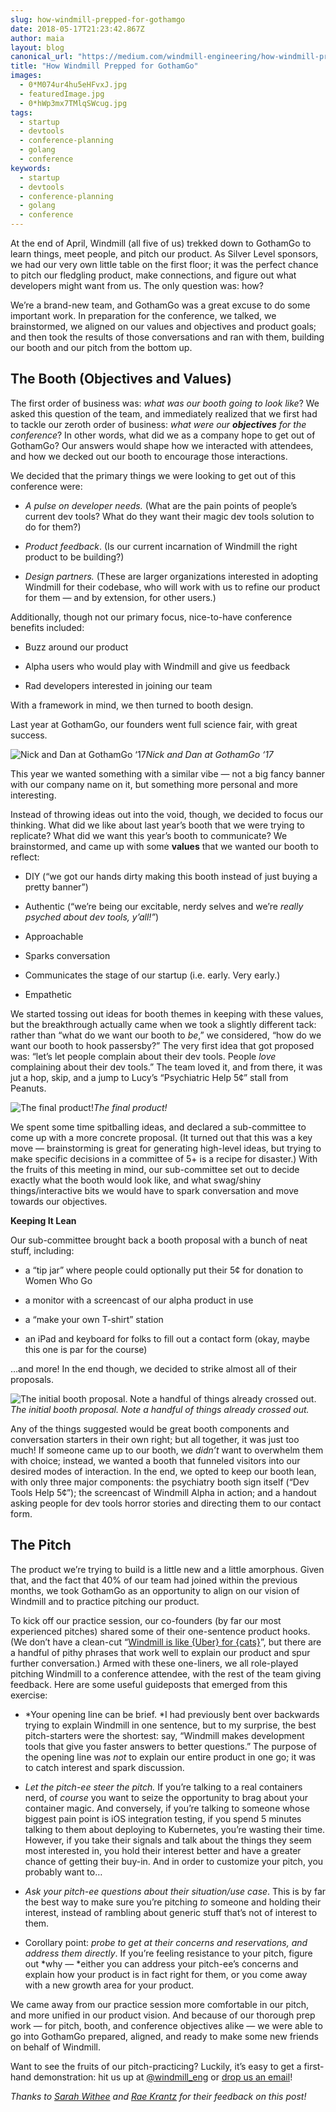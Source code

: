 ```yaml
---
slug: how-windmill-prepped-for-gothamgo
date: 2018-05-17T21:23:42.867Z
author: maia
layout: blog
canonical_url: "https://medium.com/windmill-engineering/how-windmill-prepped-for-gothamgo-3308020d70b"
title: "How Windmill Prepped for GothamGo"
images:
  - 0*M074ur4hu5eHFvxJ.jpg
  - featuredImage.jpg
  - 0*hWp3mx7TMlqSWcug.jpg
tags:
  - startup
  - devtools
  - conference-planning
  - golang
  - conference
keywords:
  - startup
  - devtools
  - conference-planning
  - golang
  - conference
---
```


At the end of April, Windmill (all five of us) trekked down to GothamGo to learn things, meet people, and pitch our product. As Silver Level sponsors, we had our very own little table on the first floor; it was the perfect chance to pitch our fledgling product, make connections, and figure out what developers might want from us. The only question was: how?

We’re a brand-new team, and GothamGo was a great excuse to do some important work. In preparation for the conference, we talked, we brainstormed, we aligned on our values and objectives and product goals; and then took the results of those conversations and ran with them, building our booth and our pitch from the bottom up.

## The Booth (Objectives and Values)

The first order of business was: *what was our booth going to look like*? We asked this question of the team, and immediately realized that we first had to tackle our zeroth order of business: *what were our **objectives** for the conference*? In other words, what did we as a company hope to get out of GothamGo? Our answers would shape how we interacted with attendees, and how we decked out our booth to encourage those interactions.

We decided that the primary things we were looking to get out of this conference were:

* *A pulse on developer needs.* (What are the pain points of people’s current dev tools? What do they want their magic dev tools solution to do for them?)

* *Product feedback*. (Is our current incarnation of Windmill the right product to be building?)

* *Design partners.* (These are larger organizations interested in adopting Windmill for their codebase, who will work with us to refine our product for them — and by extension, for other users.)

Additionally, though not our primary focus, nice-to-have conference benefits included:

* Buzz around our product

* Alpha users who would play with Windmill and give us feedback

* Rad developers interested in joining our team

With a framework in mind, we then turned to booth design.

Last year at GothamGo, our founders went full science fair, with great success.

![Nick and Dan at GothamGo ‘17](/assets/images/how-windmill-prepped-for-gothamgo/0*M074ur4hu5eHFvxJ.jpg)*Nick and Dan at GothamGo ‘17*

This year we wanted something with a similar vibe — not a big fancy banner with our company name on it, but something more personal and more interesting.

Instead of throwing ideas out into the void, though, we decided to focus our thinking. What did we like about last year’s booth that we were trying to replicate? What did we want this year’s booth to communicate? We brainstormed, and came up with some **values** that we wanted our booth to reflect:

* DIY (“we got our hands dirty making this booth instead of just buying a pretty banner”)

* Authentic (“we’re being our excitable, nerdy selves and we’re *really psyched about dev tools, y’all!”*)

* Approachable

* Sparks conversation

* Communicates the stage of our startup (i.e. early. Very early.)

* Empathetic

We started tossing out ideas for booth themes in keeping with these values, but the breakthrough actually came when we took a slightly different tack: rather than “what do we want our booth to *be*,” we considered, “how do we want our booth to hook passersby?” The very first idea that got proposed was: “let’s let people complain about their dev tools. People *love* complaining about their dev tools.” The team loved it, and from there, it was jut a hop, skip, and a jump to Lucy’s “Psychiatric Help 5¢” stall from Peanuts.

![The final product!](/assets/images/how-windmill-prepped-for-gothamgo/0_Yq9VvVfMsajAS2z8.jpg)*The final product!*

We spent some time spitballing ideas, and declared a sub-committee to come up with a more concrete proposal. (It turned out that this was a key move — brainstorming is great for generating high-level ideas, but trying to make specific decisions in a committee of 5+ is a recipe for disaster.) With the fruits of this meeting in mind, our sub-committee set out to decide exactly what the booth would look like, and what swag/shiny things/interactive bits we would have to spark conversation and move towards our objectives.

**Keeping It Lean**

Our sub-committee brought back a booth proposal with a bunch of neat stuff, including:

* a “tip jar” where people could optionally put their 5¢ for donation to Women Who Go

* a monitor with a screencast of our alpha product in use

* a “make your own T-shirt” station

* an iPad and keyboard for folks to fill out a contact form (okay, maybe this one is par for the course)

…and more! In the end though, we decided to strike almost all of their proposals.

![The initial booth proposal. Note a handful of things already crossed out.](/assets/images/how-windmill-prepped-for-gothamgo/0*hWp3mx7TMlqSWcug.jpg)*The initial booth proposal. Note a handful of things already crossed out.*

Any of the things suggested would be great booth components and conversation starters in their own right; but all together, it was just too much! If someone came up to our booth, we *didn’t* want to overwhelm them with choice; instead, we wanted a booth that funneled visitors into our desired modes of interaction. In the end, we opted to keep our booth lean, with only three major components: the psychiatry booth sign itself (“Dev Tools Help 5¢”); the screencast of Windmill Alpha in action; and a handout asking people for dev tools horror stories and directing them to our contact form.

## The Pitch

The product we’re trying to build is a little new and a little amorphous. Given that, and the fact that 40% of our team had joined within the previous months, we took GothamGo as an opportunity to align on our vision of Windmill and to practice pitching our product.

To kick off our practice session, our co-founders (by far our most experienced pitches) shared some of their one-sentence product hooks. (We don’t have a clean-cut “[Windmill is like {Uber} for {cats}](http://itsthisforthat.com/)”, but there are a handful of pithy phrases that work well to explain our product and spur further conversation.) Armed with these one-liners, we all role-played pitching Windmill to a conference attendee, with the rest of the team giving feedback. Here are some useful guideposts that emerged from this exercise:

* *Your opening line can be brief. *I had previously bent over backwards trying to explain Windmill in one sentence, but to my surprise, the best pitch-starters were the shortest: say, “Windmill makes development tools that give you faster answers to better questions.” The purpose of the opening line was *not* to explain our entire product in one go; it was to catch interest and spark discussion.

* *Let the pitch-ee steer the pitch.* If you’re talking to a real containers nerd, of *course* you want to seize the opportunity to brag about your container magic. And conversely, if you’re talking to someone whose biggest pain point is iOS integration testing, if you spend 5 minutes talking to them about deploying to Kubernetes, you’re wasting their time. However, if you take their signals and talk about the things they seem most interested in, you hold their interest better and have a greater chance of getting their buy-in. And in order to customize your pitch, you probably want to…

* *Ask your pitch-ee questions about their situation/use case*. This is by far the best way to make sure you’re pitching *to* someone and holding their interest, instead of rambling about generic stuff that’s not of interest to them.

* Corollary point: *probe to get at their concerns and reservations, and address them directly*. If you’re feeling resistance to your pitch, figure out *why — *either you can address your pitch-ee’s concerns and explain how your product is in fact right for them, or you come away with a new growth area for your product.

We came away from our practice session more comfortable in our pitch, and more unified in our product vision. And because of our thorough prep work — for pitch, booth, and conference objectives alike — we were able to go into GothamGo prepared, aligned, and ready to make some new friends on behalf of Windmill.

Want to see the fruits of our pitch-practicing? Luckily, it’s easy to get a first-hand demonstration: hit us up at [@windmill_eng](https://twitter.com/windmill_eng?lang=en) or [drop us an email](mailto:hi@windmill.engineering)!

*Thanks to [Sarah Withee](http://twitter.com/geekygirlsarah) and [Rae Krantz](https://twitter.com/rustbeltrae) for their feedback on this post!*
